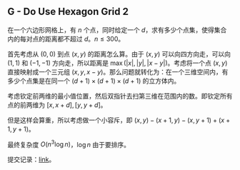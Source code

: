 ## G - Do Use Hexagon Grid 2

在一个六边形网格上，有 $n$ 个点，同时给定一个 $d$，求有多少个点集，使得集合内的每对点的距离都不超过 $d$。$n\le 300$。

首先考虑从 $(0,0)$ 到点 $(x,y)$ 的距离怎么算。由于 $(x,y)$ 可以向四方向走，可以向 $(1,1)$ 和 $(-1,-1)$ 方向走，所以距离是 $\max(|x|,|y|,|x-y|)$。考虑将一个点 $(x,y)$ 直接映射成一个三元组 $(x,y,x-y)$。那么问题就转化为：在一个三维空间内，有多少个点集是在同一个 $(d+1)\times (d+1)\times (d+1)$ 的立方体内。

考虑钦定前两维的最小值位置，然后双指针去扫第三维在范围内的数。即钦定所有点的前两维为 $[x,x+d],[y,y+d]$。

但是这样会算重，所以考虑做一个小容斥，即 $(x,y)-(x+1,y)-(x,y+1)+(x+1,y+1)$。

最终复杂度 $O(n^3\log n)$，$\log n$ 由于要排序。

提交记录：[link](https://atcoder.jp/contests/abc280/submissions/37001427)。